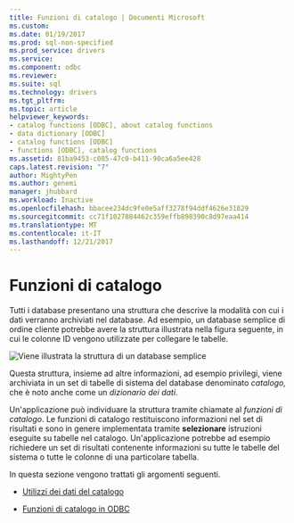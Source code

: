 ```yaml
---
title: Funzioni di catalogo | Documenti Microsoft
ms.custom: 
ms.date: 01/19/2017
ms.prod: sql-non-specified
ms.prod_service: drivers
ms.service: 
ms.component: odbc
ms.reviewer: 
ms.suite: sql
ms.technology: drivers
ms.tgt_pltfrm: 
ms.topic: article
helpviewer_keywords:
- catalog functions [ODBC], about catalog functions
- data dictionary [ODBC]
- catalog functions [ODBC]
- functions [ODBC], catalog functions
ms.assetid: 81ba9453-c085-47c0-b411-90ca6a5ee428
caps.latest.revision: "7"
author: MightyPen
ms.author: genemi
manager: jhubbard
ms.workload: Inactive
ms.openlocfilehash: bbacee234dc9fe0e5aff3278f94ddf4626e31829
ms.sourcegitcommit: cc71f1027884462c359effb898390c8d97eaa414
ms.translationtype: MT
ms.contentlocale: it-IT
ms.lasthandoff: 12/21/2017
---
```

# <a name="catalog-functions"></a>Funzioni di catalogo
Tutti i database presentano una struttura che descrive la modalità con cui i dati verranno archiviati nel database. Ad esempio, un database semplice di ordine cliente potrebbe avere la struttura illustrata nella figura seguente, in cui le colonne ID vengono utilizzate per collegare le tabelle.  
  
 ![Viene illustrata la struttura di un database semplice](../../../odbc/reference/develop-app/media/pr19.gif "pr19")  
  
 Questa struttura, insieme ad altre informazioni, ad esempio privilegi, viene archiviata in un set di tabelle di sistema del database denominato *catalogo,* che è noto anche come un *dizionario dei dati*.  
  
 Un'applicazione può individuare la struttura tramite chiamate al *funzioni di catalogo*. Le funzioni di catalogo restituiscono informazioni nel set di risultati e sono in genere implementata tramite **selezionare** istruzioni eseguite su tabelle nel catalogo. Un'applicazione potrebbe ad esempio richiedere un set di risultati contenente informazioni su tutte le tabelle del sistema o tutte le colonne di una particolare tabella.  
  
 In questa sezione vengono trattati gli argomenti seguenti.  
  
-   [Utilizzi dei dati del catalogo](../../../odbc/reference/develop-app/uses-of-catalog-data.md)  
  
-   [Funzioni di catalogo in ODBC](../../../odbc/reference/develop-app/catalog-functions-in-odbc.md)
